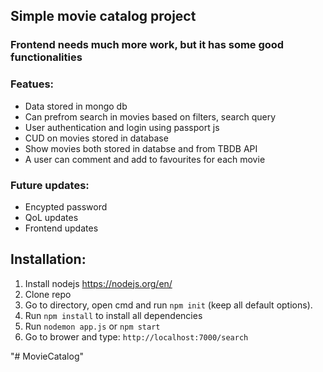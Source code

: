## Simple movie catalog project
### Frontend needs much more work, but it has some good functionalities

### Featues:
- Data stored in mongo db
- Can prefrom search in movies based on filters, search query
- User authentication and login using passport js
- CUD on movies stored in database
- Show movies both stored in databse and from TBDB API
- A user can comment and add to favourites for each movie  
### Future updates:
- Encypted password
- QoL updates
- Frontend updates

## **Installation**:
1. Install nodejs https://nodejs.org/en/
2. Clone repo
3. Go to directory, open cmd and run ```npm init``` (keep all default options). 
4. Run ```npm install``` to install all dependencies
4. Run  ```nodemon app.js``` or ```npm start```
5. Go to brower and type: ```http://localhost:7000/search```

"# MovieCatalog" 
